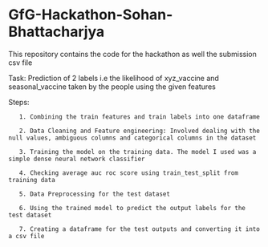 # GfG-Hackathon-Sohan-Bhattacharjya
This repository contains the code for the hackathon as well the submission csv file

Task: Prediction of 2 labels i.e the likelihood of xyz_vaccine and seasonal_vaccine taken by the people using the given features

Steps: 
       
       1. Combining the train features and train labels into one dataframe
       
       2. Data Cleaning and Feature engineering: Involved dealing with the null values, ambiguous columns and categorical columns in the dataset
       
       3. Training the model on the training data. The model I used was a simple dense neural network classifier
       
       4. Checking average auc roc score using train_test_split from training data
       
       5. Data Preprocessing for the test dataset 
       
       6. Using the trained model to predict the output labels for the test dataset
       
       7. Creating a dataframe for the test outputs and converting it into a csv file
